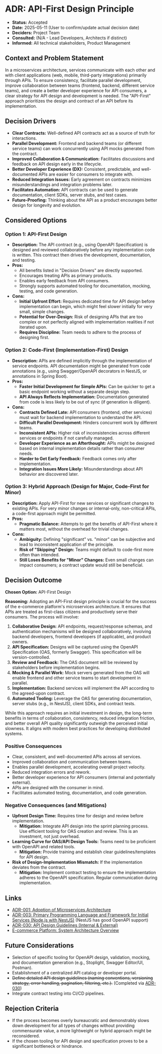 # ADR: API-First Design Principle

*   **Status:** Accepted
*   **Date:** 2025-05-11 (User to confirm/update actual decision date)
*   **Deciders:** Project Team
*   **Consulted:** (N/A - Lead Developers, Architects if distinct)
*   **Informed:** All technical stakeholders, Product Management

## Context and Problem Statement

In a microservices architecture, services communicate with each other and with client applications (web, mobile, third-party integrations) primarily through APIs. To ensure consistency, facilitate parallel development, improve collaboration between teams (frontend, backend, different service teams), and create a better developer experience for API consumers, a clear strategy for API design and development is needed. The "API-First" approach prioritizes the design and contract of an API before its implementation.

## Decision Drivers

*   **Clear Contracts:** Well-defined API contracts act as a source of truth for interactions.
*   **Parallel Development:** Frontend and backend teams (or different service teams) can work concurrently using API mocks generated from the contract.
*   **Improved Collaboration & Communication:** Facilitates discussions and feedback on API design early in the lifecycle.
*   **Better Developer Experience (DX):** Consistent, predictable, and well-documented APIs are easier for consumers to integrate with.
*   **Reduced Integration Issues:** Early agreement on contracts minimizes misunderstandings and integration problems later.
*   **Facilitates Automation:** API contracts can be used to generate documentation, client SDKs, server stubs, and test cases.
*   **Future-Proofing:** Thinking about the API as a product encourages better design for longevity and evolution.

## Considered Options

### Option 1: API-First Design

*   **Description:** The API contract (e.g., using OpenAPI Specification) is designed and reviewed collaboratively before any implementation code is written. This contract then drives the development, documentation, and testing.
*   **Pros:**
    *   All benefits listed in "Decision Drivers" are directly supported.
    *   Encourages treating APIs as primary products.
    *   Enables early feedback from API consumers.
    *   Strongly supports automated tooling for documentation, mocking, testing, and code generation.
*   **Cons:**
    *   **Initial Upfront Effort:** Requires dedicated time for API design before implementation can begin, which might feel slower initially for very small, simple changes.
    *   **Potential for Over-Design:** Risk of designing APIs that are too complex or not perfectly aligned with implementation realities if not iterated upon.
    *   **Requires Discipline:** Team needs to adhere to the process of designing first.

### Option 2: Code-First (Implementation-First) Design

*   **Description:** APIs are defined implicitly through the implementation of service endpoints. API documentation might be generated from code annotations (e.g., using Swagger/OpenAPI decorators in NestJS, or annotations in Spring Boot).
*   **Pros:**
    *   **Faster Initial Development for Simple APIs:** Can be quicker to get a basic endpoint working without a separate design step.
    *   **API Always Reflects Implementation:** Documentation generated from code is less likely to be out of sync (if generation is diligent).
*   **Cons:**
    *   **Contracts Defined Late:** API consumers (frontend, other services) must wait for backend implementation to understand the API.
    *   **Difficult Parallel Development:** Hinders concurrent work by different teams.
    *   **Inconsistent APIs:** Higher risk of inconsistencies across different services or endpoints if not carefully managed.
    *   **Developer Experience as an Afterthought:** APIs might be designed based on internal implementation details rather than consumer needs.
    *   **Harder to Get Early Feedback:** Feedback comes only after implementation.
    *   **Integration Issues More Likely:** Misunderstandings about API behavior are discovered later.

### Option 3: Hybrid Approach (Design for Major, Code-First for Minor)

*   **Description:** Apply API-First for new services or significant changes to existing APIs. For very minor changes or internal-only, non-critical APIs, a code-first approach might be permitted.
*   **Pros:**
    *   **Pragmatic Balance:** Attempts to get the benefits of API-First where it matters most, without the overhead for trivial changes.
*   **Cons:**
    *   **Ambiguity:** Defining "significant" vs. "minor" can be subjective and lead to inconsistent application of the principle.
    *   **Risk of "Skipping" Design:** Teams might default to code-first more often than intended.
    *   **Still Loses Benefits for "Minor" Changes:** Even small changes can impact consumers; a contract update would still be beneficial.

## Decision Outcome

**Chosen Option:** API-First Design

**Reasoning:**
Adopting an API-First design principle is crucial for the success of the e-commerce platform's microservices architecture. It ensures that APIs are treated as first-class citizens and productively serve their consumers.
The process will involve:
1.  **Collaborative Design:** API endpoints, request/response schemas, and authentication mechanisms will be designed collaboratively, involving backend developers, frontend developers (if applicable), and product owners.
2.  **API Specification:** Designs will be captured using the OpenAPI Specification (OAS, formerly Swagger). This specification will be version-controlled.
3.  **Review and Feedback:** The OAS document will be reviewed by stakeholders before implementation begins.
4.  **Mocking & Parallel Work:** Mock servers generated from the OAS will enable frontend and other service teams to start development in parallel.
5.  **Implementation:** Backend services will implement the API according to the agreed-upon contract.
6.  **Automated Tooling:** Leverage the OAS for generating documentation, server stubs (e.g., in NestJS), client SDKs, and contract tests.

While this approach requires an initial investment in design, the long-term benefits in terms of collaboration, consistency, reduced integration friction, and better overall API quality significantly outweigh the perceived initial slowness. It aligns with modern best practices for developing distributed systems.

### Positive Consequences
*   Clear, consistent, and well-documented APIs across all services.
*   Improved collaboration and communication between teams.
*   Enables parallel development, accelerating overall project velocity.
*   Reduced integration errors and rework.
*   Better developer experience for API consumers (internal and potentially external).
*   APIs are designed with the consumer in mind.
*   Facilitates automated testing, documentation, and code generation.

### Negative Consequences (and Mitigations)
*   **Upfront Design Time:** Requires time for design and review before implementation.
    *   **Mitigation:** Integrate API design into the sprint planning process. Use efficient tooling for OAS creation and review. This is an investment, not just overhead.
*   **Learning Curve for OAS/API Design Tools:** Teams need to be proficient with OpenAPI and related tools.
    *   **Mitigation:** Provide training and establish clear guidelines/templates for API design.
*   **Risk of Design-Implementation Mismatch:** If the implementation deviates from the contract.
    *   **Mitigation:** Implement contract testing to ensure the implementation adheres to the OpenAPI specification. Regular communication during implementation.

## Links

*   [ADR-001: Adoption of Microservices Architecture](./ADR-001-adoption-of-microservices-architecture.md)
*   [ADR-003: Primary Programming Language and Framework for Initial Services (Node.js with NestJS)](./ADR-003-nodejs-nestjs-for-initial-services.md) (NestJS has good OpenAPI support)
*   [ADR-030: API Design Guidelines (Internal & External)](./ADR-030-api-design-guidelines.md)
*   [E-commerce Platform: System Architecture Overview](../00-system-architecture-overview.md)

## Future Considerations

*   Selection of specific tooling for OpenAPI design, validation, mocking, and documentation generation (e.g., Stoplight, Swagger Editor/UI, Postman).
*   Establishment of a centralized API catalog or developer portal.
*   ~~Define detailed API design guidelines (naming conventions, versioning strategy, error handling, pagination, filtering, etc.).~~ (Completed via [ADR-030](./ADR-030-api-design-guidelines.md))
*   Integrate contract testing into CI/CD pipelines.

## Rejection Criteria

*   If the process becomes overly bureaucratic and demonstrably slows down development for all types of changes without providing commensurate value, a more lightweight or hybrid approach might be reconsidered.
*   If the chosen tooling for API design and specification proves to be a significant bottleneck or hindrance.

